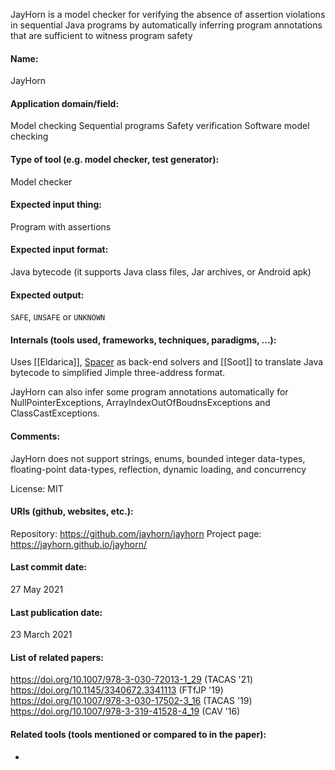 JayHorn is a model checker for verifying the absence of assertion violations in sequential Java programs by automatically inferring program annotations that are sufficient to witness program safety

#### Name:
JayHorn

#### Application domain/field:
Model checking
Sequential programs
Safety verification
Software model checking

#### Type of tool (e.g. model checker, test generator):
Model checker

#### Expected input thing:
Program with assertions

#### Expected input format:
Java bytecode (it supports Java class files, Jar archives, or Android apk)

#### Expected output:
`SAFE`, `UNSAFE` or `UNKNOWN`

#### Internals (tools used, frameworks, techniques, paradigms, ...):
Uses [[Eldarica]], [Spacer](Spacer.md) as back-end solvers and [[Soot]] to translate Java bytecode to simplified Jimple three-address format.

JayHorn can also infer some program annotations automatically for NullPointerExceptions, ArrayIndexOutOfBoudnsExceptions and ClassCastExceptions.

#### Comments:
JayHorn does not support strings, enums, bounded integer data-types, floating-point data-types, reflection, dynamic loading, and concurrency

License: MIT

#### URIs (github, websites, etc.):
Repository: https://github.com/jayhorn/jayhorn
Project page: https://jayhorn.github.io/jayhorn/

#### Last commit date:
27 May 2021

#### Last publication date:
23 March 2021

#### List of related papers:
https://doi.org/10.1007/978-3-030-72013-1_29 (TACAS '21)
https://doi.org/10.1145/3340672.3341113 (FTfJP '19)
https://doi.org/10.1007/978-3-030-17502-3_16 (TACAS '19)
https://doi.org/10.1007/978-3-319-41528-4_19 (CAV '16)

#### Related tools (tools mentioned or compared to in the paper):
-